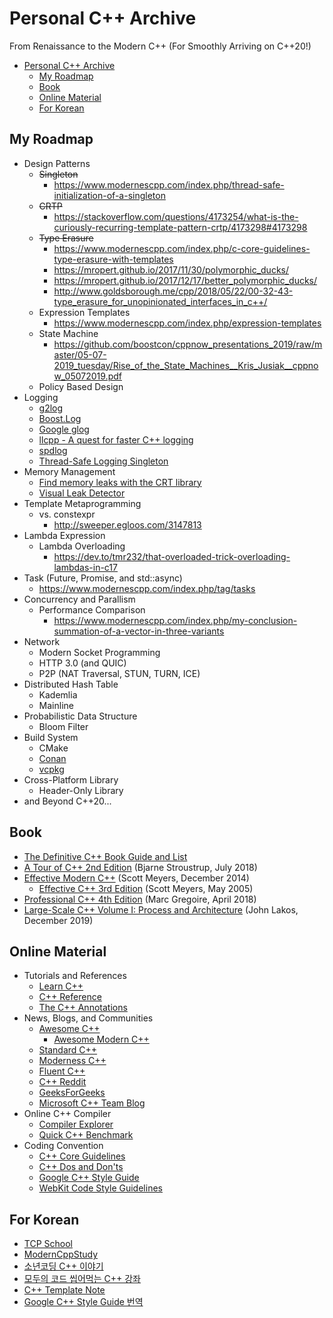 # Personal C++ Archive

From Renaissance to the Modern C++ (For Smoothly Arriving on C++20!)

<!-- @import "[TOC]" {cmd="toc" depthFrom=1 depthTo=6 orderedList=false} -->

<!-- code_chunk_output -->

- [Personal C++ Archive](#personal-c-archive)
  - [My Roadmap](#my-roadmap)
  - [Book](#book)
  - [Online Material](#online-material)
  - [For Korean](#for-korean)

<!-- /code_chunk_output -->

## My Roadmap
  
- Design Patterns
  - ~~Singleton~~
    - <https://www.modernescpp.com/index.php/thread-safe-initialization-of-a-singleton>
  - ~~CRTP~~
    - <https://stackoverflow.com/questions/4173254/what-is-the-curiously-recurring-template-pattern-crtp/4173298#4173298>
  - ~~Type Erasure~~
    - <https://www.modernescpp.com/index.php/c-core-guidelines-type-erasure-with-templates>
    - <https://mropert.github.io/2017/11/30/polymorphic_ducks/>
    - <https://mropert.github.io/2017/12/17/better_polymorphic_ducks/>
    - <http://www.goldsborough.me/cpp/2018/05/22/00-32-43-type_erasure_for_unopinionated_interfaces_in_c++/>
  - Expression Templates
    - <https://www.modernescpp.com/index.php/expression-templates>
  - State Machine
    - <https://github.com/boostcon/cppnow_presentations_2019/raw/master/05-07-2019_tuesday/Rise_of_the_State_Machines__Kris_Jusiak__cppnow_05072019.pdf>
  - Policy Based Design
- Logging
  - [g2log](https://www.codeproject.com/Articles/288827/g-log-An-efficient-asynchronous-logger-using-Cplus)
  - [Boost.Log](https://www.boost.org/doc/libs/1_71_0/libs/log/doc/html/index.html)
  - [Google glog](https://github.com/google/glog)
  - [llcpp - A quest for faster C++ logging](https://blapid.github.io/cpp/2017/10/31/llcpp-a-quest-for-faster-logging-intro.html)
  - [spdlog](https://github.com/gabime/spdlog)
  - [Thread-Safe Logging Singleton](https://gist.github.com/kevinkreiser/39f2e39273c625d96790)
- Memory Management
  - [Find memory leaks with the CRT library](https://docs.microsoft.com/en-us/visualstudio/debugger/finding-memory-leaks-using-the-crt-library?view=vs-2019)
  - [Visual Leak Detector](https://github.com/KindDragon/vld)
- Template Metaprogramming
  - vs. constexpr
    - <http://sweeper.egloos.com/3147813>
- Lambda Expression
  - Lambda Overloading
    - <https://dev.to/tmr232/that-overloaded-trick-overloading-lambdas-in-c17>
- Task (Future, Promise, and std::async)
  - <https://www.modernescpp.com/index.php/tag/tasks>
- Concurrency and Parallism
  - Performance Comparison
    - <https://www.modernescpp.com/index.php/my-conclusion-summation-of-a-vector-in-three-variants>
- Network
  - Modern Socket Programming
  - HTTP 3.0 (and QUIC)
  - P2P (NAT Traversal, STUN, TURN, ICE)
- Distributed Hash Table
  - Kademlia
  - Mainline
- Probabilistic Data Structure
  - Bloom Filter
- Build System
  - CMake
  - [Conan](https://conan.io/)
  - [vcpkg](https://github.com/microsoft/vcpkg)
- Cross-Platform Library
  - Header-Only Library
- and Beyond C++20...

## Book

- [The Definitive C++ Book Guide and List](https://stackoverflow.com/questions/388242/the-definitive-c-book-guide-and-list)
- [A Tour of C++ 2nd Edition](https://www.amazon.com/dp/0134997832) (Bjarne Stroustrup, July 2018)
- [Effective Modern C++](https://www.amazon.com/dp/1491903996/) (Scott Meyers, December 2014)
  - [Effective C++ 3rd Edition](https://www.amazon.com/dp/0321334876/) (Scott Meyers, May 2005)
- [Professional C++ 4th Edition](https://www.amazon.com/Professional-C-Marc-Gregoire/dp/1119421306/) (Marc Gregoire, April 2018)
- [Large-Scale C++ Volume I: Process and Architecture](https://www.amazon.com/Large-Scale-Volume-Architecture-Addison-Wesley-Professional/dp/0201717069) (John Lakos, December 2019)

## Online Material

- Tutorials and References
  - [Learn C++](https://www.learncpp.com/)
  - [C++ Reference](https://en.cppreference.com/w/)
  - [The C++ Annotations](http://www.icce.rug.nl/documents/cplusplus/)
- News, Blogs, and Communities
  - [Awesome C++](https://github.com/fffaraz/awesome-cpp)
    - [Awesome Modern C++](https://github.com/rigtorp/awesome-modern-cpp)
  - [Standard C++](https://isocpp.org/)
  - [Moderness C++](https://www.modernescpp.com/index.php)
  - [Fluent C++](https://www.fluentcpp.com/)
  - [C++ Reddit](https://www.reddit.com/r/cpp/)
  - [GeeksForGeeks](https://www.geeksforgeeks.org/category/cpp/)
  - [Microsoft C++ Team Blog](https://devblogs.microsoft.com/cppblog/)
- Online C++ Compiler
  - [Compiler Explorer](https://godbolt.org/)
  - [Quick C++ Benchmark](http://quick-bench.com/)
- Coding Convention
  - [C++ Core Guidelines](http://isocpp.github.io/CppCoreGuidelines/CppCoreGuidelines)
  - [C++ Dos and Don'ts](https://chromium.googlesource.com/chromium/src/+/HEAD/styleguide/c++/c++-dos-and-donts.md)
  - [Google C++ Style Guide](https://google.github.io/styleguide/cppguide.html)
  - [WebKit Code Style Guidelines](https://webkit.org/code-style-guidelines/)

## For Korean

- [TCP School](http://tcpschool.com/cpp/intro)
- [ModernCppStudy](https://github.com/jwvg0425/ModernCppStudy/wiki)
- [소년코딩 C++ 이야기](https://boycoding.tistory.com/category/C%2B%2B%20%EC%9D%B4%EC%95%BC%EA%B8%B0)
- [모두의 코드 씹어먹는 C++ 강좌](https://modoocode.com/135)
- [C++ Template Note](https://wikidocs.net/391)
- [Google C++ Style Guide 번역](https://blog.naver.com/jerrypoiu/221500900533)
